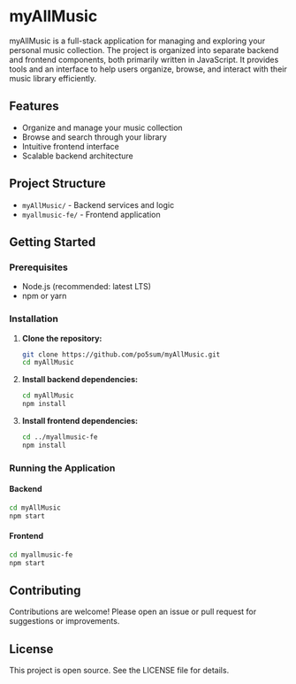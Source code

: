 # myAllMusic

myAllMusic is a full-stack application for managing and exploring your personal music collection. The project is organized into separate backend and frontend components, both primarily written in JavaScript. It provides tools and an interface to help users organize, browse, and interact with their music library efficiently.

## Features

- Organize and manage your music collection
- Browse and search through your library
- Intuitive frontend interface
- Scalable backend architecture

## Project Structure

- `myAllMusic/` - Backend services and logic
- `myallmusic-fe/` - Frontend application

## Getting Started

### Prerequisites

- Node.js (recommended: latest LTS)
- npm or yarn

### Installation

1. **Clone the repository:**
   ```bash
   git clone https://github.com/po5sum/myAllMusic.git
   cd myAllMusic
   ```

2. **Install backend dependencies:**
   ```bash
   cd myAllMusic
   npm install
   ```

3. **Install frontend dependencies:**
   ```bash
   cd ../myallmusic-fe
   npm install
   ```

### Running the Application

#### Backend

```bash
cd myAllMusic
npm start
```

#### Frontend

```bash
cd myallmusic-fe
npm start
```

## Contributing

Contributions are welcome! Please open an issue or pull request for suggestions or improvements.

## License

This project is open source. See the LICENSE file for details.
